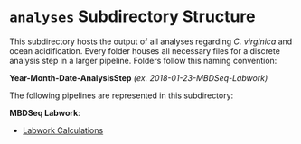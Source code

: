 # `analyses` Subdirectory Structure

This subdirectory hosts the output of all analyses regarding *C. virginica* and ocean acidification. Every folder houses all necessary files for a discrete analysis step in a larger pipeline. Folders follow this naming convention:

**Year-Month-Date-AnalysisStep** *(ex. 2018-01-23-MBDSeq-Labwork)*

The following pipelines are represented in this subdirectory:

**MBDSeq Labwork**:

- [Labwork Calculations](https://github.com/RobertsLab/project-virginica-oa/blob/master/analyses/2018-01-23-MBDSeq-Labwork/2018-01-23-Virginica-MBDSeq-Labwork-Calculations.xlsx)